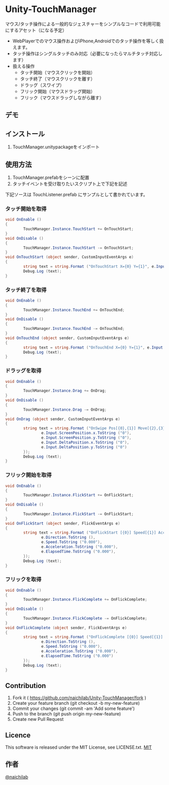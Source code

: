 Unity-TouchManager
====

マウス/タッチ操作による一般的なジェスチャーをシンプルなコードで利用可能にするアセット（になる予定）

* WebPlayerでのマウス操作およびiPhone,Androidでのタッチ操作を等しく扱えます。
* タッチ操作はシングルタッチのみ対応（必要になったらマルチタッチ対応します）
* 扱える操作
    * タッチ開始（マウスクリックを開始）
    * タッチ終了（マウスクリックを離す）
    * ドラッグ（スワイプ）
    * フリック開始（マウスドラッグ開始）
    * フリック（マウスドラッグしながら離す）

## デモ

## インストール
1. TouchManager.unitypackageをインポート

## 使用方法
1. TouchManager.prefabをシーンに配置
2. タッチイベントを受け取りたいスクリプト上で下記を記述

下記ソースは TouchListener.prefab にサンプルとして書かれています。

### タッチ開始を取得
```csharp
void OnEnable ()
{
		TouchManager.Instance.TouchStart += OnTouchStart;
}
void OnDisable ()
{
		TouchManager.Instance.TouchStart -= OnTouchStart;
}
void OnTouchStart (object sender, CustomInputEventArgs e)
{
		string text = string.Format ("OnTouchStart X={0} Y={1}", e.Input.ScreenPosition.x, e.Input.ScreenPosition.y);
		Debug.Log (text);
}
```
### タッチ終了を取得
```csharp
void OnEnable ()
{
		TouchManager.Instance.TouchEnd += OnTouchEnd;
}
void OnDisable ()
{
		TouchManager.Instance.TouchEnd -= OnTouchEnd;
}
void OnTouchEnd (object sender, CustomInputEventArgs e)
{
		string text = string.Format ("OnTouchEnd X={0} Y={1}", e.Input.ScreenPosition.x, e.Input.ScreenPosition.y);
		Debug.Log (text);
}
```
### ドラッグを取得
```csharp
void OnEnable ()
{
		TouchManager.Instance.Drag += OnDrag;
}
void OnDisable ()
{
		TouchManager.Instance.Drag -= OnDrag;
}
void OnDrag (object sender, CustomInputEventArgs e)
{
		string text = string.Format ("OnSwipe Pos[{0},{1}] Move[{2},{3}]", new object[] {
				e.Input.ScreenPosition.x.ToString ("0"),
				e.Input.ScreenPosition.y.ToString ("0"),
				e.Input.DeltaPosition.x.ToString ("0"),
				e.Input.DeltaPosition.y.ToString ("0")
		});
		Debug.Log (text);
}
```
### フリック開始を取得
```csharp
void OnEnable ()
{
		TouchManager.Instance.FlickStart += OnFlickStart;
}
void OnDisable ()
{
		TouchManager.Instance.FlickStart -= OnFlickStart;
}
void OnFlickStart (object sender, FlickEventArgs e)
{
		string text = string.Format ("OnFlickStart [{0}] Speed[{1}] Accel[{2}] ElapseTime[{3}]", new object[] {
				e.Direction.ToString (),
				e.Speed.ToString ("0.000"),
				e.Acceleration.ToString ("0.000"),
				e.ElapsedTime.ToString ("0.000"),
		});
		Debug.Log (text);
}
```
### フリックを取得
```csharp
void OnEnable ()
{
		TouchManager.Instance.FlickComplete += OnFlickComplete;
}
void OnDisable ()
{
		TouchManager.Instance.FlickComplete -= OnFlickComplete;
}
void OnFlickComplete (object sender, FlickEventArgs e)
{
		string text = string.Format ("OnFlickComplete [{0}] Speed[{1}] Accel[{2}] ElapseTime[{3}]", new object[] {
				e.Direction.ToString (),
				e.Speed.ToString ("0.000"),
				e.Acceleration.ToString ("0.000"),
				e.ElapsedTime.ToString ("0.000")
		});
		Debug.Log (text);
}
```







## Contribution

1. Fork it ( https://github.com/naichilab/Unity-TouchManager/fork )
2. Create your feature branch (git checkout -b my-new-feature)
3. Commit your changes (git commit -am 'Add some feature')
4. Push to the branch (git push origin my-new-feature)
5. Create new Pull Request

## Licence
This software is released under the MIT License, see LICENSE.txt.
[MIT](https://github.com/naichilab/Unity-TouchManager/blob/master/LICENSE)

## 作者
[@naichilab](https://github.com/naichilab)
